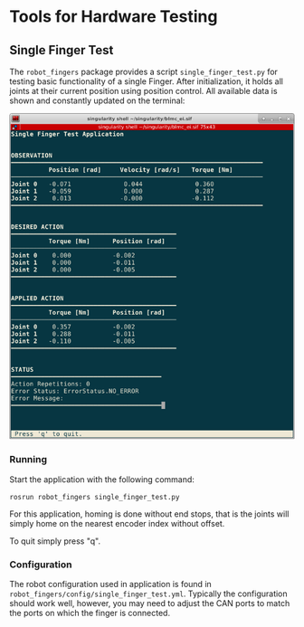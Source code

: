 Tools for Hardware Testing
==========================

Single Finger Test
------------------

The `robot_fingers` package provides a script `single_finger_test.py` for
testing basic functionality of a single Finger. After initialization, it holds
all joints at their current position using position control. All available data
is shown and constantly updated on the terminal:

![Screenshot of the curses interface showing the robot data.](images/single_finger_test_curses.png)

### Running

Start the application with the following command:

    rosrun robot_fingers single_finger_test.py

For this application, homing is done without end stops, that is the
joints will simply home on the nearest encoder index without offset.

To quit simply press "q".

### Configuration

The robot configuration used in application is found in
`robot_fingers/config/single_finger_test.yml`. Typically the configuration
should work well, however, you may need to adjust the CAN ports to match the
ports on which the finger is connected.
